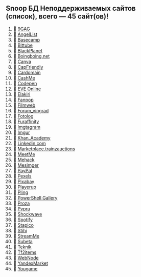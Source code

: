 ## Snoop БД Неподдерживаемых сайтов (список), всего — 45 сайт(ов)!
1. 🏴 [9GAG](https://9gag.com/)
2. 🏴 [AngelList](https://angel.co/)
3. 🏴 [Basecamp](https://basecamp.com/)
4. 🏴 [Bittube](https://bittube.tv)
5. 🏴 [BlackPlanet](http://blackplanet.com/)
6. 🏴 [Boingboing.net](https://boingboing.net/)
7. 🏴 [Canva](https://www.canva.com/)
8. 🏴 [CapFriendly](https://www.capfriendly.com/)
9. 🏴 [Cardomain](http://www.cardomain.com)
10. 🏴 [CashMe](https://cash.me/)
11. 🏴 [Codepen](https://codepen.io/)
12. 🏴 [EVE Online](https://eveonline.com)
13. 🏴 [Elakiri](http://www.elakiri.com/)
14. 🏴 [Fanpop](http://www.fanpop.com/)
15. 🏴 [Filmweb](https://www.filmweb.pl/user/adam)
16. 🏴 [Forum_vingrad](https://forum.vingrad.ru)
17. 🏴 [Fotolog](https://fotolog.com/)
18. 🏴 [Furaffinity](https://www.furaffinity.net)
19. 🏴 [Imgtagram](https://imgtagram.com)
20. 🏴 [Imgur](https://imgur.com/)
21. 🏴 [Khan_Academy](https://www.khanacademy.org/)
22. 🏴 [Linkedin.com](https://www.linkedin.com/)
23. 🏴 [Marketplace.trainzauctions](https://marketplace.trainzauctions.com/)
24. 🏴 [MeetMe](https://www.meetme.com/)
25. 🏴 [Mehack](https://mehack.org/members)
26. 🏴 [Mesimger](https://mesimger.com/)
27. 🏴 [PayPal](https://www.paypal.me/)
28. 🏴 [Pexels](https://www.pexels.com/)
29. 🏴 [Pixabay](https://pixabay.com/)
30. 🏴 [Playerup](https://www.playerup.com/)
31. 🏴 [Pling](https://www.pling.com/)
32. 🏴 [PowerShell Gallery](https://www.powershellgallery.com)
33. 🏴 [Proza](https://www.proza.ru/)
34. 🏴 [Pvpru](https://pvpru.com/)
35. 🏴 [Shockwave](http://www.shockwave.com/)
36. 🏴 [Spotify](https://open.spotify.com/)
37. 🏴 [Stapico](https://stapico.ru/)
38. 🏴 [Stihi](https://www.stihi.ru/)
39. 🏴 [StreamMe](https://www.stream.me/)
40. 🏴 [Subeta](https://subeta.net/)
41. 🏴 [Teknik](https://teknik.io/)
42. 🏴 [Tf2items](http://www.tf2items.com)
43. 🏴 [WebNode](https://www.webnode.cz/)
44. 🏴 [YandexMarket](https://market.yandex.ru/)
45. 🏴 [Yougame](https://yougame.biz/)
